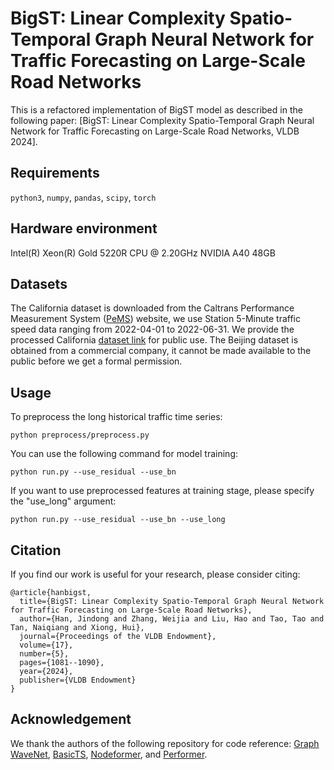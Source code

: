 # BigST: Linear Complexity Spatio-Temporal Graph Neural Network for Traffic Forecasting on Large-Scale Road Networks

This is a refactored implementation of BigST model as described in the following paper: [BigST: Linear Complexity Spatio-Temporal Graph Neural Network for Traffic Forecasting on Large-Scale Road Networks, VLDB 2024].

## Requirements
`python3`, `numpy`, `pandas`, `scipy`, `torch`

## Hardware environment
Intel(R) Xeon(R) Gold 5220R CPU @ 2.20GHz
NVIDIA A40 48GB

## Datasets
The California dataset is downloaded from the Caltrans Performance Measurement System ([PeMS](https://pems.dot.ca.gov/?dnode=Clearinghouse&type=station_5min&district_id=3&submit=Submit)) website, we use Station 5-Minute traffic speed data ranging from 2022-04-01 to 2022-06-31. We provide the processed California [dataset link](https://drive.google.com/drive/folders/1BPo5GczJd6OENZp-VgFVQ-Oo-wqC9GPT?usp=drive_link) for public use.
The Beijing dataset is obtained from a commercial company, it cannot be made available to the public before we get a formal permission.

## Usage
To preprocess the long historical traffic time series:

```
python preprocess/preprocess.py
```

You can use the following command for model training:

```
python run.py --use_residual --use_bn
```

If you want to use preprocessed features at training stage, please specify the "use_long" argument:

```
python run.py --use_residual --use_bn --use_long
```

## Citation
If you find our work is useful for your research, please consider citing:

```
@article{hanbigst,
  title={BigST: Linear Complexity Spatio-Temporal Graph Neural Network for Traffic Forecasting on Large-Scale Road Networks},
  author={Han, Jindong and Zhang, Weijia and Liu, Hao and Tao, Tao and Tan, Naiqiang and Xiong, Hui},
  journal={Proceedings of the VLDB Endowment},
  volume={17},
  number={5},
  pages={1081--1090},
  year={2024},
  publisher={VLDB Endowment}
}
```

## Acknowledgement
We thank the authors of the following repository for code reference:
[Graph WaveNet](https://github.com/nnzhan/Graph-WaveNet), [BasicTS](https://github.com/zezhishao/BasicTS), [Nodeformer](https://github.com/qitianwu/NodeFormer), and [Performer](https://github.com/lucidrains/performer-pytorch).
